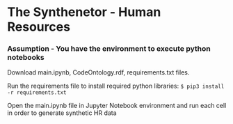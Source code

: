 # The Synthenetor - Human Resources

### Assumption - You have the environment to execute python notebooks

Download main.ipynb, CodeOntology.rdf, requirements.txt files.

Run the requirements file to install required python libraries:
```$ pip3 install -r requirements.txt```

Open the main.ipynb file in Jupyter Notebook environment and run each cell in order to generate synthetic HR data
